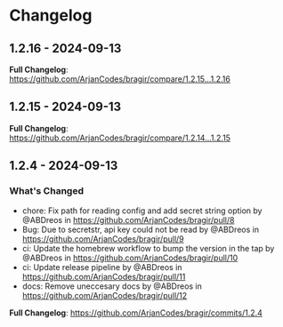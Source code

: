 # Changelog

## 1.2.16 - 2024-09-13

**Full Changelog**: https://github.com/ArjanCodes/bragir/compare/1.2.15...1.2.16

## 1.2.15 - 2024-09-13

**Full Changelog**: https://github.com/ArjanCodes/bragir/compare/1.2.14...1.2.15

## 1.2.4 - 2024-09-13

### What's Changed

* chore: Fix path for reading config and add secret string option by @ABDreos in https://github.com/ArjanCodes/bragir/pull/8
* Bug: Due to secretstr, api key could not be read by @ABDreos in https://github.com/ArjanCodes/bragir/pull/9
* ci: Update the homebrew workflow to bump the version in the tap by @ABDreos in https://github.com/ArjanCodes/bragir/pull/10
* ci: Update release pipeline by @ABDreos in https://github.com/ArjanCodes/bragir/pull/11
* docs: Remove uneccesary docs by @ABDreos in https://github.com/ArjanCodes/bragir/pull/12

**Full Changelog**: https://github.com/ArjanCodes/bragir/commits/1.2.4

